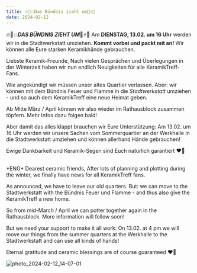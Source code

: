 ```yaml
---
title: 🔥🤛💥Das Bündnis zieht um💪⚡️👊
date: 2024-02-12
---
```



 🔥🤛💥***DAS BÜNDNIS ZIEHT UM***💪⚡️👊 Am **DIENSTAG, 13.02. um 16 Uhr** werden wir in die Stadtwerkstatt umziehen. **Kommt vorbei und packt mit an!** Wir können alle Eure starken Keramikhände gebrauchen.

Liebste Keramik-Freunde, 
Nach vielen Gesprächen und Überlegungen in der Winterzeit haben wir nun endlich Neuigkeiten für alle KeramikTreff-Fans.

Wie angekündigt wir müssen unser altes Quartier verlassen. Aber: wir können mit dem Bündnis Feuer und Flamme in die *Stadtwerkstatt* umziehen - und so auch dem KeramikTreff eine neue Heimat geben.

Ab Mitte März / April können wir also wieder im Rathausblock zusammen töpfern. Mehr Infos dazu folgen bald!

Aber damit das alles klappt brauchen wir Eure Unterstützung: 
Am 13.02. um 16 Uhr werden wir unsere Sachen vom Sommerquartier an der Werkhalle in die Stadtwerkstatt umziehen und können allerhand Hände gebrauchen!

Ewige Dankbarkeit und Keramik-Segen sind Euch natürlich garantiert ❤️‍🔥


<br>
*ENG*
Dearest ceramic friends, 
After lots of planning and plotting during the winter, we finally have news for all KeramikTreff fans.

As announced, we have to leave our old quarters. But: we can move to the Stadtwerkstatt with the Bündnis Feuer und Flamme - and thus also give the KeramikTreff a new home.

So from mid-March / April we can potter together again in the Rathausblock. More information will follow soon!

But we need your support to make it all work: 
On 13.02. at 4 pm we will move our things from the summer quarters at the Werkhalle to the Stadtwerkstatt and can use all kinds of hands!

Eternal gratitude and ceramic blessings are of course guaranteed ❤️‍🔥

![photo_2024-02-12_14-07-01](https://github.com/brennovich/feuerundflamme.xyz/assets/115560099/a8e44d71-fbd2-4098-ad4a-bbbd8ba8c1e3)
